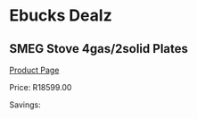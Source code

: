 
# Ebucks Dealz
## SMEG Stove 4gas/2solid Plates
[Product Page](https://www.ebucks.com/web/shop/productSelected.do?prodId=894830965&catId=704989856)

Price: R18599.00

Savings: 


	